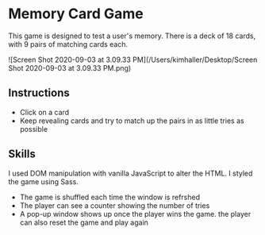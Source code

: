 # Memory Card Game

This game is designed to test a user's memory. There is a deck of 18 cards, with 9 pairs of matching cards each.

![Screen Shot 2020-09-03 at 3.09.33 PM](/Users/kimhaller/Desktop/Screen Shot 2020-09-03 at 3.09.33 PM.png)

## Instructions

* Click on a card
* Keep revealing cards and try to match up the pairs in as little tries as possible



## Skills

I used DOM manipulation with vanilla JavaScript to alter the HTML. I styled the game using Sass.

* The game is shuffled each time the window is refrshed
* The player can see a counter showing the number of tries 
* A pop-up window shows up once the player wins the game. the player can also reset the game and play again

